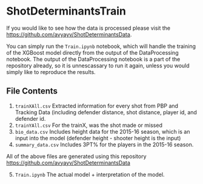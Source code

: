 # ShotDeterminantsTrain

If you would like to see how the data is processed please visit the https://github.com/avyayv/ShotDeterminantsData.

You can simply run the `Train.ipynb` notebook, which will handle the training of the XGBoost model directly from the output of the DataProcessing notebook. The output of the DataProcessing notebook is a part of the repository already, so it is unnescassary to run it again, unless you would simply like to reproduce the results.

## File Contents
1. `trainXAll.csv`
  Extracted information for every shot from PBP and Tracking Data (including defender distance, shot distance, player id, and defender id. 
2. `trainYAll.csv`
  For the trainX, was the shot made or missed
3. `bio_data.csv`
  Includes height data for the 2015-16 season, which is an input into the model (defender height - shooter height is the input)
4. `summary_data.csv`
  Includes 3PT% for the players in the 2015-16 season.
  
All of the above files are generated using this repository https://github.com/avyayv/ShotDeterminantsData

5. `Train.ipynb`
  The actual model + interpretation of the model.

